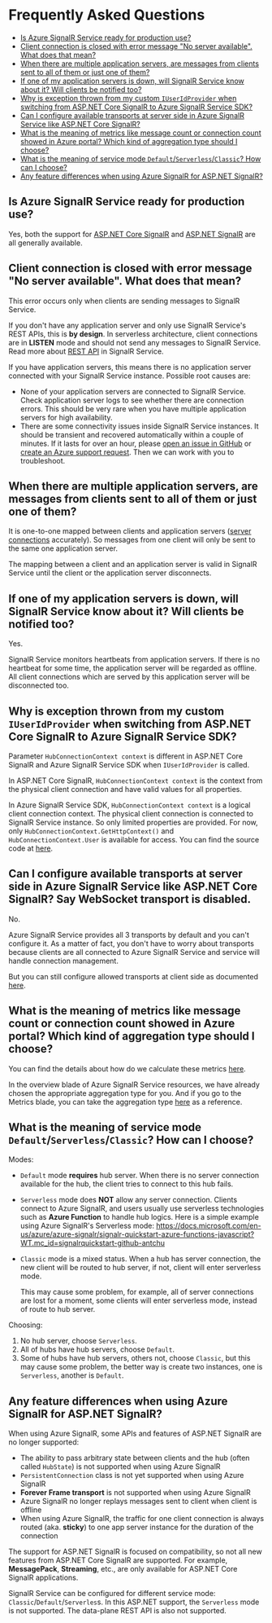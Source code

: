 # Frequently Asked Questions

- [Is Azure SignalR Service ready for production use?](#production-use)
- [Client connection is closed with error message "No server available". What does that mean?](#no-server-available)
- [When there are multiple application servers, are messages from clients sent to all of them or just one of them?](#client-server-mapping)
- [If one of my application servers is down, will SignalR Service know about it? Will clients be notified too?](#server-down)
- [Why is exception thrown from my custom `IUserIdProvider` when switching from ASP.NET Core SignalR to Azure SignalR Service SDK?](#limited-context)
- [Can I configure available transports at server side in Azure SignalR Service like ASP.NET Core SignalR?](#configure-transports)
- [What is the meaning of metrics like message count or connection count showed in Azure portal? Which kind of aggregation type should I choose?](#metrics-meaning)
- [What is the meaning of service mode `Default`/`Serverless`/`Classic`? How can I choose?](#service-mode)
- [Any feature differences when using Azure SignalR for ASP.NET SignalR?](#diff-aspnet-signalr)

<a name="production-use"></a>
## Is Azure SignalR Service ready for production use?

Yes, both the support for [ASP.NET Core SignalR](https://github.com/aspnet/SignalR) and [ASP.NET SignalR](https://github.com/SignalR/SignalR) are all generally available.

<a name="no-server-available"></a>
## Client connection is closed with error message "No server available". What does that mean?

This error occurs only when clients are sending messages to SignalR Service.

If you don't have any application server and only use SignalR Service's REST APIs, this is **by design**.
In serverless architecture, client connections are in **LISTEN** mode and should not send any messages to SignalR Service.
Read more about [REST API](./rest-api.md) in SignalR Service.

If you have application servers, this means there is no application server connected with your SignalR Service instance.
Possible root causes are:
- None of your application servers are connected to SignalR Service.
Check application server logs to see whether there are connection errors.
This should be very rare when you have multiple application servers for high availability.
- There are some connectivity issues inside SignalR Service instances.
It should be transient and recovered automatically within a couple of minutes.
If it lasts for over an hour, please [open an issue in GitHub](https://github.com/Azure/azure-signalr/issues/new) or [create an Azure support request](https://docs.microsoft.com/en-us/azure/azure-supportability/how-to-create-azure-support-request).
Then we can work with you to troubleshoot.

<a name="client-server-mapping"></a>
## When there are multiple application servers, are messages from clients sent to all of them or just one of them?

It is one-to-one mapped between clients and application servers ([server connections](./internal.md#server-connections) accurately).
So messages from one client will only be sent to the same one application server.

The mapping between a client and an application server is valid in SignalR Service until the client or the application server disconnects.

<a name="server-down"></a>
## If one of my application servers is down, will SignalR Service know about it? Will clients be notified too?

Yes.

SignalR Service monitors heartbeats from application servers.
If there is no heartbeat for some time, the application server will be regarded as offline.
All client connections which are served by this application server will be disconnected too.

<a name="limited-context"></a>
## Why is exception thrown from my custom `IUserIdProvider` when switching from ASP.NET Core SignalR to Azure SignalR Service SDK?

Parameter `HubConnectionContext context` is different in ASP.NET Core SignalR and Azure SignalR Service SDK when `IUserIdProvider` is called.

In ASP.NET Core SignalR, `HubConnectionContext context` is the context from the physical client connection and have valid values for all properties.

In Azure SignalR Service SDK, `HubConnectionContext context` is a logical client connection context.
The physical client connection is connected to SignalR Service instance.
So only limited properties are provided.
For now, only `HubConnectionContext.GetHttpContext()` and `HubConnectionContext.User` is available for access.
You can find the source code at [here](https://github.com/Azure/azure-signalr/blob/kevinzha/faq/src/Microsoft.Azure.SignalR/ServiceHubConnectionContext.cs).

<a name="configure-transports"></a>
## Can I configure available transports at server side in Azure SignalR Service like ASP.NET Core SignalR? Say WebSocket transport is disabled.

No.

Azure SignalR Service provides all 3 transports by default and you can't configure it.
As a matter of fact, you don't have to worry about transports because clients are all connected to Azure SignalR Service and service will handle connection management.

But you can still configure allowed transports at client side as documented [here](https://docs.microsoft.com/en-us/aspnet/core/signalr/configuration?view=aspnetcore-2.1#configure-allowed-transports).

<a name="metrics-meaning"></a>
## What is the meaning of metrics like message count or connection count showed in Azure portal? Which kind of aggregation type should I choose?

You can find the details about how do we calculate these metrics [here](https://docs.microsoft.com/en-us/azure/azure-signalr/signalr-messages).

In the overview blade of Azure SignalR Service resources, we have already chosen the appropriate aggregation type for you. And if you go to the Metrics blade, you can
take the aggregation type [here](https://docs.microsoft.com/en-us/azure/azure-monitor/platform/metrics-supported#microsoftsignalrservicesignalr) as a reference.

<a name="service-mode"></a>
## What is the meaning of service mode `Default`/`Serverless`/`Classic`? How can I choose?

Modes:
* `Default` mode **requires** hub server. When there is no server connection available for the hub, the client tries to connect to this hub fails.
* `Serverless` mode does **NOT** allow any server connection. Clients connect to Azure SignalR, and users usually use serverless technologies such as **Azure Function** to handle hub logics. Here is a simple example using Azure SignalR's Serverless mode: https://docs.microsoft.com/en-us/azure/azure-signalr/signalr-quickstart-azure-functions-javascript?WT.mc_id=signalrquickstart-github-antchu
* `Classic` mode is a mixed status. When a hub has server connection, the new client will be routed to hub server, if not, client will enter serverless mode.

  This may cause some problem, for example, all of server connections are lost for a moment, some clients will enter serverless mode, instead of route to hub server.

Choosing:
1. No hub server, choose `Serverless`.
1. All of hubs have hub servers, choose `Default`.
1. Some of hubs have hub servers, others not, choose `Classic`, but this may cause some problem, the better way is create two instances, one is `Serverless`, another is `Default`.

<a name="diff-aspnet-signalr"></a>
## Any feature differences when using Azure SignalR for ASP.NET SignalR?
When using Azure SignalR, some APIs and features of ASP.NET SignalR are no longer supported:
- The ability to pass arbitrary state between clients and the hub (often called `HubState`) is not supported when using Azure SignalR
- `PersistentConnection` class is not yet supported when using Azure SignalR
- **Forever Frame transport** is not supported  when using Azure SignalR
- Azure SignalR no longer replays messages sent to client when client is offline
- When using Azure SignalR, the traffic for one client connection is always routed (aka. **sticky**) to one app server instance for the duration of the connection

The support for ASP.NET SignalR is focused on compatibility, so not all new features from ASP.NET Core SignalR are supported. For example, **MessagePack**, **Streaming**, etc., are only available for ASP.NET Core SignalR applications.

SignalR Service can be configured for different service mode: `Classic`/`Default`/`Serverles`s. In this ASP.NET support, the `Serverless` mode is not supported. The data-plane REST API is also not supported.
